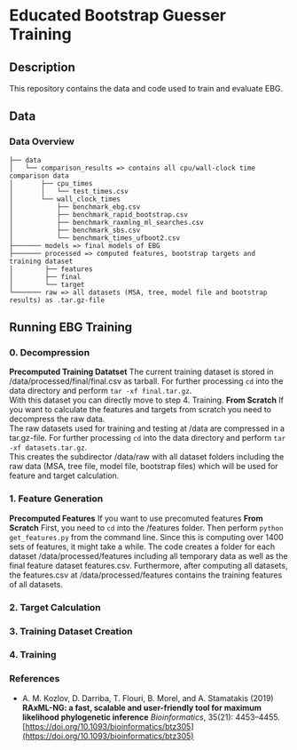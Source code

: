 # Educated Bootstrap Guesser Training

## Description

This repository contains the data and code used to train and evaluate EBG.


## Data
### Data Overview
```
├── data
│   └── comparison_results => contains all cpu/wall-clock time comparison data
│       ├── cpu_times
│       │   └── test_times.csv
│       └── wall_clock_times 
│           ├── benchmark_ebg.csv
│           ├── benchmark_rapid_bootstrap.csv
│           ├── benchmark_raxmlng_ml_searches.csv
│           ├── benchmark_sbs.csv
│           └── benchmark_times_ufboot2.csv
├─────── models => final models of EBG
├─────── processed => computed features, bootstrap targets and training dataset
│        ├── features
│        ├── final
│        └── target 
└─────── raw => all datasets (MSA, tree, model file and bootstrap results) as .tar.gz-file      
```
## Running EBG Training
### 0. Decompression
**Precomputed Training Datatset**
The current training dataset is stored in /data/processed/final/final.csv as tarball. For further processing ```cd``` into the data directory and perform ```tar -xf final.tar.gz```.\
With this dataset you can directly move to step 4. Training.
**From Scratch**
If you want to calculate the features and targets from scratch you need to decompress the raw data.\
The raw datasets used for training and testing at /data are compressed in a tar.gz-file. For further processing ```cd``` into the data directory and perform ```tar -xf datasets.tar.gz```.\
This creates the subdirector /data/raw with all dataset folders including the raw data (MSA, tree file, model file, bootstrap files) which will be used for feature and target calculation.
### 1. Feature Generation
**Precomputed Features**
If you want to use precomuted features
**From Scratch**
First, you need to ```cd``` into the /features folder. Then perform ```python get_features.py``` from the command line. Since this is computing over 1400 sets of features, it might take a while. The code creates a folder for each dataset /data/processed/features including all temporary data as well as the final feature dataset features.csv. Furthermore, after computing all datasets, the features.csv at /data/processed/features contains the training features of all datasets.
### 2. Target Calculation

### 3. Training Dataset Creation

### 4. Training


### References
* A. M. Kozlov, D. Darriba, T. Flouri, B. Morel, and A. Stamatakis (2019) 
**RAxML-NG: a fast, scalable and user-friendly tool for maximum likelihood phylogenetic inference** 
*Bioinformatics*, 35(21): 4453–4455. 
[https://doi.org/10.1093/bioinformatics/btz305](https://doi.org/10.1093/bioinformatics/btz305)

